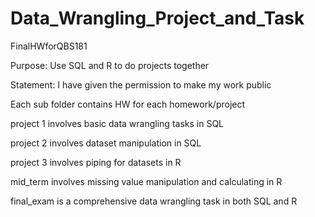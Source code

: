 # Data_Wrangling_Project_and_Task
FinalHWforQBS181

Purpose: Use SQL and R to do projects together

Statement: I have given the permission to make my work public

Each sub folder contains HW for each homework/project

project 1 involves basic data wrangling tasks in SQL

project 2 involves dataset manipulation in SQL

project 3 involves piping for datasets in R

mid_term involves missing value manipulation and calculating in R

final_exam is a comprehensive data wrangling task in both SQL and R




